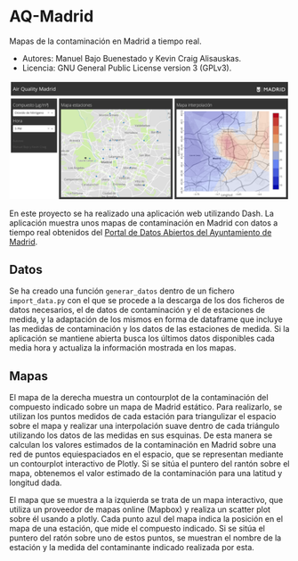 # AQ-Madrid

Mapas de la contaminación en Madrid a tiempo real.

- Autores: Manuel Bajo Buenestado y Kevin Craig Alisauskas.
- Licencia: GNU General Public License version 3 (GPLv3).

![App image](assets/app.png)

En este proyecto se ha realizado una aplicación web utilizando Dash. La aplicación muestra unos mapas de contaminación en Madrid con datos a tiempo real obtenidos del [Portal de Datos Abiertos del Ayuntamiento de Madrid](https://datos.madrid.es/portal/site/egob/menuitem.c05c1f754a33a9fbe4b2e4b284f1a5a0/?vgnextoid=41e01e007c9db410VgnVCM2000000c205a0aRCRD&vgnextchannel=374512b9ace9f310VgnVCM100000171f5a0aRCRD&vgnextfmt=default).

## Datos

Se ha creado una función `generar_datos` dentro de un fichero `import_data.py` con el que se procede a la descarga de los dos ficheros de datos necesarios, el de datos de contaminación y el de estaciones de medida, y la adaptación de los mismos en forma de dataframe que incluye las medidas de contaminación y los datos de las estaciones de medida. Si la aplicación se mantiene abierta busca los últimos datos disponibles cada media hora y actualiza la información mostrada en los mapas.

## Mapas

El mapa de la derecha muestra un contourplot de la contaminación del compuesto indicado sobre un mapa de Madrid estático. Para realizarlo, se utilizan los puntos medidos de cada estación para triangulizar el espacio sobre el mapa y realizar una interpolación suave dentro de cada triángulo utilizando los datos de las medidas en sus esquinas. De esta manera se calculan los valores estimados de la contaminación en Madrid sobre una red de puntos equiespaciados en el espacio, que se representan mediante un contourplot interactivo de Plotly. Si se sitúa el puntero del rantón sobre el mapa, obtenemos el valor estimado de la contaminación para una latitud y longitud dada.

El mapa que se muestra a la izquierda se trata de un mapa interactivo, que utiliza un proveedor de mapas online (Mapbox) y realiza un scatter plot sobre él usando a plotly. Cada punto azul del mapa indica la posición en el mapa de una estación, que mide el compuesto indicado. Si se sitúa el puntero del ratón sobre uno de estos puntos, se muestran el nombre de la estación y la medida del contaminante indicado realizada por esta.

